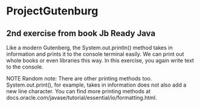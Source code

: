 # ProjectGutenburg
## 2nd exercise from book Jb Ready Java

Like a modern Gutenberg, the System.out.println() method takes in information and prints it to the console terminal easily. We can print out whole books or even libraries this way. In this exercise, you again write text to the console.

NOTE
Random note: There are other printing methods too. System.out.print(), for example, takes in information does not also add a new line character. You can find more printing methods at docs.oracle.com/javase/tutorial/essential/io/formatting.html.
